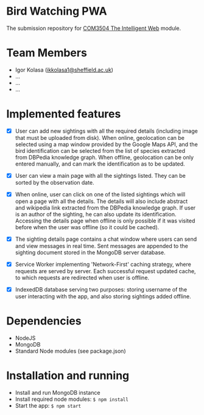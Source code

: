 # Bird Watching PWA

The submission repository for [COM3504 The Intelligent Web](https://www.dcs.shef.ac.uk/intranet/teaching/public/modules/level3/com3504.html) module.

# Team Members

- Igor Kolasa ([ikkolasa1@sheffield.ac.uk](ikkolasa1@sheffield.ac.uk))
- ...
- ...
- ...

# Implemented features

- [X] User can add new sightings with all the required details (including image that must be uploaded from disk). When online, geolocation can be selected using a map window provided by the Google Maps API, and the bird identification can be selected from the list of species extracted from DBPedia knowledge graph. When offline, geolocation can be only entered manually, and can mark the identification as to be updated.

- [X] User can view a main page with all the sightings listed. They can be sorted by the observation date.

- [X] When online, user can click on one of the listed sightings which will open a page with all the details. The details will also include abstract and wikipedia link extracted from the DBPedia knowledge graph. If user is an author of the sighting, he can also update its identification. Accessing the details page when offline is only possible if it was visited before when the user was offline (so it could be cached).

- [X] The sighting details page contains a chat window where users can send and view messages in real time. Sent messages are appended to the sighting document stored in the MongoDB server database.

- [X] Service Worker implementing 'Network-First' caching strategy, where requests are served by server. Each successful request updated cache, to which requests are redirected when user is offline.

- [X] IndexedDB database serving two purposes: storing username of the user interacting with the app, and also storing sightings added offline.

# Dependencies

- NodeJS
- MongoDB
- Standard Node modules (see package.json)

# Installation and running

- Install and run MongoDB instance
- Install required node modules: `$ npm install`
- Start the app: `$ npm start`
